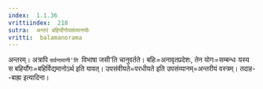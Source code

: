 ```yaml
---
index:  1.1.36
vrittiindex:  218
sutra:  अन्तरं बहिर्योगोपसंव्यानयोः
vritti:  balamanorama 
---
```


अन्तरम्। अत्रापि `सर्वनामानी'ति `विभाषा जसी'ति चानुवर्तते। बहिः=अनावृतप्रदेशः, तेन योगः=सम्बन्धः यस्य स बहिर्योगः=बहिर्विद्यमानोऽर्थ इति यावत्। उपसंवीयते=परधीयते इति उपसंव्यानम्=अन्तरीयं वस्त्रम्। तदाह--बाह्रा इत्यादिना। 

